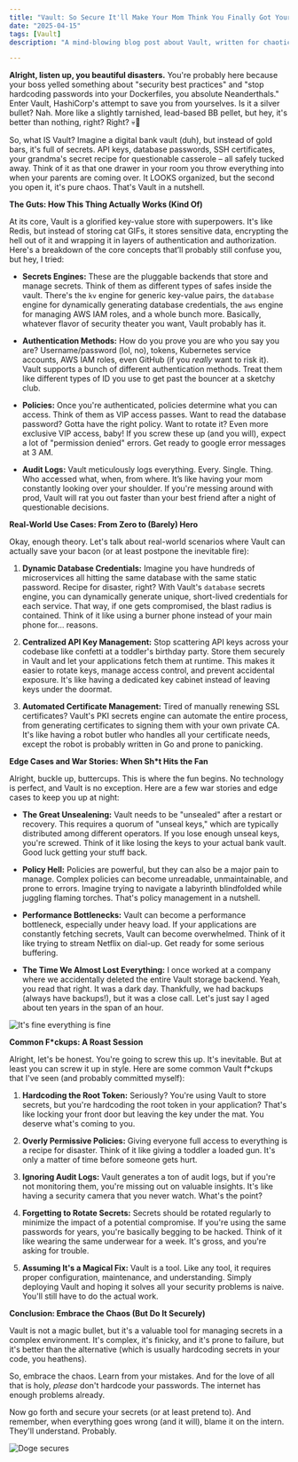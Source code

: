 ```yaml
---
title: "Vault: So Secure It'll Make Your Mom Think You Finally Got Your Sh*t Together (Spoiler: You Didn't)"
date: "2025-04-15"
tags: [Vault]
description: "A mind-blowing blog post about Vault, written for chaotic Gen Z engineers who probably just yolo-ed prod anyway."

---
```


**Alright, listen up, you beautiful disasters.** You're probably here because your boss yelled something about "security best practices" and "stop hardcoding passwords into your Dockerfiles, you absolute Neanderthals." Enter Vault, HashiCorp's attempt to save you from yourselves. Is it a silver bullet? Nah. More like a slightly tarnished, lead-based BB pellet, but hey, it's better than nothing, right? Right? 💀🙏

So, what IS Vault? Imagine a digital bank vault (duh), but instead of gold bars, it's full of secrets. API keys, database passwords, SSH certificates, your grandma's secret recipe for questionable casserole – all safely tucked away. Think of it as that one drawer in your room you throw everything into when your parents are coming over. It LOOKS organized, but the second you open it, it's pure chaos. That's Vault in a nutshell.

**The Guts: How This Thing Actually Works (Kind Of)**

At its core, Vault is a glorified key-value store with superpowers. It's like Redis, but instead of storing cat GIFs, it stores sensitive data, encrypting the hell out of it and wrapping it in layers of authentication and authorization. Here's a breakdown of the core concepts that’ll probably still confuse you, but hey, I tried:

*   **Secrets Engines:** These are the pluggable backends that store and manage secrets. Think of them as different types of safes inside the vault. There's the `kv` engine for generic key-value pairs, the `database` engine for dynamically generating database credentials, the `aws` engine for managing AWS IAM roles, and a whole bunch more. Basically, whatever flavor of security theater you want, Vault probably has it.

*   **Authentication Methods:** How do you prove you are who you say you are? Username/password (lol, no), tokens, Kubernetes service accounts, AWS IAM roles, even GitHub (if you *really* want to risk it). Vault supports a bunch of different authentication methods. Treat them like different types of ID you use to get past the bouncer at a sketchy club.

*   **Policies:** Once you're authenticated, policies determine what you can access. Think of them as VIP access passes. Want to read the database password? Gotta have the right policy. Want to rotate it? Even more exclusive VIP access, baby! If you screw these up (and you will), expect a lot of "permission denied" errors. Get ready to google error messages at 3 AM.

*   **Audit Logs:** Vault meticulously logs everything. Every. Single. Thing. Who accessed what, when, from where. It’s like having your mom constantly looking over your shoulder. If you're messing around with prod, Vault will rat you out faster than your best friend after a night of questionable decisions.

**Real-World Use Cases: From Zero to (Barely) Hero**

Okay, enough theory. Let's talk about real-world scenarios where Vault can actually save your bacon (or at least postpone the inevitable fire):

1.  **Dynamic Database Credentials:** Imagine you have hundreds of microservices all hitting the same database with the same static password. Recipe for disaster, right? With Vault's `database` secrets engine, you can dynamically generate unique, short-lived credentials for each service. That way, if one gets compromised, the blast radius is contained. Think of it like using a burner phone instead of your main phone for… reasons.

2.  **Centralized API Key Management:** Stop scattering API keys across your codebase like confetti at a toddler's birthday party. Store them securely in Vault and let your applications fetch them at runtime. This makes it easier to rotate keys, manage access control, and prevent accidental exposure. It's like having a dedicated key cabinet instead of leaving keys under the doormat.

3.  **Automated Certificate Management:** Tired of manually renewing SSL certificates? Vault's PKI secrets engine can automate the entire process, from generating certificates to signing them with your own private CA. It's like having a robot butler who handles all your certificate needs, except the robot is probably written in Go and prone to panicking.

**Edge Cases and War Stories: When Sh*t Hits the Fan**

Alright, buckle up, buttercups. This is where the fun begins. No technology is perfect, and Vault is no exception. Here are a few war stories and edge cases to keep you up at night:

*   **The Great Unsealening:** Vault needs to be "unsealed" after a restart or recovery. This requires a quorum of "unseal keys," which are typically distributed among different operators. If you lose enough unseal keys, you're screwed. Think of it like losing the keys to your actual bank vault. Good luck getting your stuff back.

*   **Policy Hell:** Policies are powerful, but they can also be a major pain to manage. Complex policies can become unreadable, unmaintainable, and prone to errors. Imagine trying to navigate a labyrinth blindfolded while juggling flaming torches. That's policy management in a nutshell.

*   **Performance Bottlenecks:** Vault can become a performance bottleneck, especially under heavy load. If your applications are constantly fetching secrets, Vault can become overwhelmed. Think of it like trying to stream Netflix on dial-up. Get ready for some serious buffering.

*   **The Time We Almost Lost Everything:** I once worked at a company where we accidentally deleted the entire Vault storage backend. Yeah, you read that right. It was a dark day. Thankfully, we had backups (always have backups!), but it was a close call. Let's just say I aged about ten years in the span of an hour.

![It's fine everything is fine](https://i.imgflip.com/5q8r79.jpg)

**Common F*ckups: A Roast Session**

Alright, let's be honest. You're going to screw this up. It's inevitable. But at least you can screw it up in style. Here are some common Vault f\*ckups that I've seen (and probably committed myself):

1.  **Hardcoding the Root Token:** Seriously? You're using Vault to store secrets, but you're hardcoding the root token in your application? That's like locking your front door but leaving the key under the mat. You deserve what's coming to you.

2.  **Overly Permissive Policies:** Giving everyone full access to everything is a recipe for disaster. Think of it like giving a toddler a loaded gun. It's only a matter of time before someone gets hurt.

3.  **Ignoring Audit Logs:** Vault generates a ton of audit logs, but if you're not monitoring them, you're missing out on valuable insights. It's like having a security camera that you never watch. What's the point?

4.  **Forgetting to Rotate Secrets:** Secrets should be rotated regularly to minimize the impact of a potential compromise. If you're using the same passwords for years, you're basically begging to be hacked. Think of it like wearing the same underwear for a week. It's gross, and you're asking for trouble.

5. **Assuming It's a Magical Fix:** Vault is a tool. Like any tool, it requires proper configuration, maintenance, and understanding. Simply deploying Vault and hoping it solves all your security problems is naive. You'll still have to do the actual work.

**Conclusion: Embrace the Chaos (But Do It Securely)**

Vault is not a magic bullet, but it's a valuable tool for managing secrets in a complex environment. It's complex, it's finicky, and it's prone to failure, but it's better than the alternative (which is usually hardcoding secrets in your code, you heathens).

So, embrace the chaos. Learn from your mistakes. And for the love of all that is holy, *please* don't hardcode your passwords. The internet has enough problems already.

Now go forth and secure your secrets (or at least pretend to). And remember, when everything goes wrong (and it will), blame it on the intern. They'll understand. Probably.

![Doge secures](https://i.kym-cdn.com/photos/images/original/000/551/661/06e.jpg)
